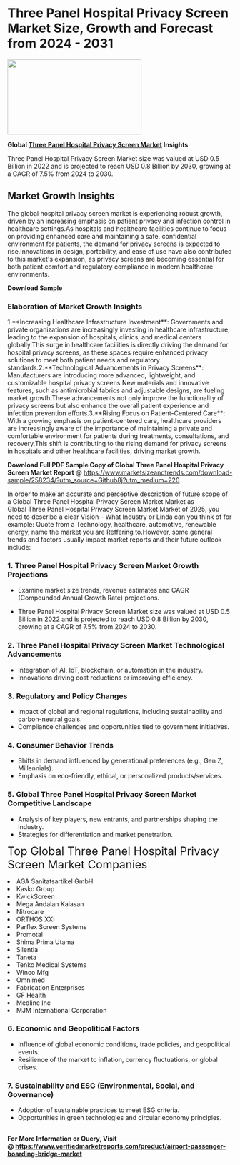 <H1>Three Panel Hospital Privacy Screen Market Size, Growth and Forecast from 2024 - 2031</H1><img class="aligncenter size-medium wp-image-584254" src="https://thirdeyenews.in/wp-content/uploads/2024/09/Global-Market-Research-300x168.jpeg" alt="" width="300" height="168" /><p><strong>Global&nbsp;<a href="https://www.marketsizeandtrends.com/download-sample/258234/?utm_source=Github8j?utm_medium=220">Three Panel Hospital Privacy Screen Market</a> Insights</strong></p><p>Three Panel Hospital Privacy Screen Market size was valued at USD 0.5 Billion in 2022 and is projected to reach USD 0.8 Billion by 2030, growing at a CAGR of 7.5% from 2024 to 2030.</p><p><h2>Market Growth Insights</h2> The global hospital privacy screen market is experiencing robust growth, driven by an increasing emphasis on patient privacy and infection control in healthcare settings.As hospitals and healthcare facilities continue to focus on providing enhanced care and maintaining a safe, confidential environment for patients, the demand for privacy screens is expected to rise.Innovations in design, portability, and ease of use have also contributed to this market's expansion, as privacy screens are becoming essential for both patient comfort and regulatory compliance in modern healthcare environments.<p><strong>Download Sample</strong></p> <h3>Elaboration of Market Growth Insights</h3> 1.**Increasing Healthcare Infrastructure Investment**: Governments and private organizations are increasingly investing in healthcare infrastructure, leading to the expansion of hospitals, clinics, and medical centers globally.This surge in healthcare facilities is directly driving the demand for hospital privacy screens, as these spaces require enhanced privacy solutions to meet both patient needs and regulatory standards.2.**Technological Advancements in Privacy Screens**: Manufacturers are introducing more advanced, lightweight, and customizable hospital privacy screens.New materials and innovative features, such as antimicrobial fabrics and adjustable designs, are fueling market growth.These advancements not only improve the functionality of privacy screens but also enhance the overall patient experience and infection prevention efforts.3.**Rising Focus on Patient-Centered Care**: With a growing emphasis on patient-centered care, healthcare providers are increasingly aware of the importance of maintaining a private and comfortable environment for patients during treatments, consultations, and recovery.This shift is contributing to the rising demand for privacy screens in hospitals and other healthcare facilities, driving market growth.<p><span class=""><strong>Download Full PDF Sample Copy of Global Three Panel Hospital Privacy Screen Market Report</strong> @ <a href="https://www.marketsizeandtrends.com/download-sample/258234/?utm_source=Github8j?utm_medium=220" target="_blank">https://www.marketsizeandtrends.com/download-sample/258234/?utm_source=Github8j?utm_medium=220</a></span></p><p>In order to make an accurate and perceptive description of future scope of a Global&nbsp;Three Panel Hospital Privacy Screen Market Market as Global&nbsp;Three Panel Hospital Privacy Screen Market Market of 2025, you need to describe a clear Vision &ndash; What Industry or Linda can you think of for example: Quote from a Technology, healthcare, automotive, renewable energy, name the market you are Reffering to.However, some general trends and factors usually impact market reports and their future outlook include:</p><h3>1.&nbsp;<strong>Three Panel Hospital Privacy Screen Market Growth Projections</strong></h3><ul><li>Examine market size trends, revenue estimates and CAGR (Compounded Annual Growth Rate) projections.</li><li><p>Three Panel Hospital Privacy Screen Market size was valued at USD 0.5 Billion in 2022 and is projected to reach USD 0.8 Billion by 2030, growing at a CAGR of 7.5% from 2024 to 2030.</p></li></ul><h3>2.&nbsp;<strong>Three Panel Hospital Privacy Screen Market Technological Advancements</strong></h3><ul><li>Integration of AI, IoT, blockchain, or automation in the industry.</li><li>Innovations driving cost reductions or improving efficiency.</li></ul><h3>3.&nbsp;<strong>Regulatory and Policy Changes</strong></h3><ul><li>Impact of global and regional regulations, including sustainability and carbon-neutral goals.</li><li>Compliance challenges and opportunities tied to government initiatives.</li></ul><h3>4.&nbsp;<strong>Consumer Behavior Trends</strong></h3><ul><li>Shifts in demand influenced by generational preferences (e.g., Gen Z, Millennials).</li><li>Emphasis on eco-friendly, ethical, or personalized products/services.</li></ul><h3>5.&nbsp;<strong>Global Three Panel Hospital Privacy Screen Market Competitive Landscape</strong></h3><ul><li>Analysis of key players, new entrants, and partnerships shaping the industry.</li><li>Strategies for differentiation and market penetration.</li></ul><p data-pm-slice="1 1 []"><span style="color: inherit; font-family: inherit; font-size: 25px;">Top Global Three Panel Hospital Privacy Screen Market Companies</span></p><div class="" data-test-id=""><p><li>AGA Sanitatsartikel GmbH</li><li> Kasko Group</li><li> KwickScreen</li><li> Mega Andalan Kalasan</li><li> Nitrocare</li><li> ORTHOS XXI</li><li> Parflex Screen Systems</li><li> Promotal</li><li> Shima Prima Utama</li><li> Silentia</li><li> Taneta</li><li> Tenko Medical Systems</li><li> Winco Mfg</li><li> Omnimed</li><li> Fabrication Enterprises</li><li> GF Health</li><li> Medline Inc</li><li> MJM International Corporation</li></p></div><h3>6.&nbsp;<strong>Economic and Geopolitical Factors</strong></h3><ul><li>Influence of global economic conditions, trade policies, and geopolitical events.</li><li>Resilience of the market to inflation, currency fluctuations, or global crises.</li></ul><h3>7.&nbsp;<strong>Sustainability and ESG (Environmental, Social, and Governance)</strong></h3><ul><li>Adoption of sustainable practices to meet ESG criteria.</li><li>Opportunities in green technologies and circular economy principles.</li></ul><h2><strong style="font-size: 14px;">For More Information or Query, Visit @&nbsp;</strong><a style="background-color: #ffffff; font-size: 14px;" href="https://www.marketsizeandtrends.com/report/three-panel-hospital-privacy-screen-market/" target="_blank">https://www.verifiedmarketreports.com/product/airport-passenger-boarding-bridge-market</a></h2>